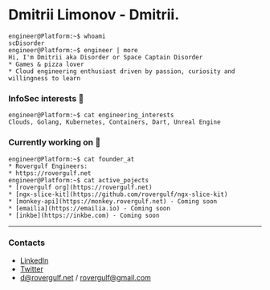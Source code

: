 # Dmitrii Limonov - Dmitrii.
```console
engineer@Platform:~$ whoami
scDisorder
engineer@Platform:~$ engineer | more
Hi, I'm Dmitrii aka Disorder or Space Captain Disorder
* Games & pizza lover
* Cloud engineering enthusiast driven by passion, curiosity and willingness to learn
```

### InfoSec interests  :space_invader:
```console
engineer@Platform:~$ cat engineering_interests
Clouds, Golang, Kubernetes, Containers, Dart, Unreal Engine
```

### Currently working on :ghost:
```console
engineer@Platform:~$ cat founder_at
* Rovergulf Engineers:
* https://rovergulf.net
engineer@Platform:~$ cat active_pojects
* [rovergulf org](https://rovergulf.net)
* [ngx-slice-kit](https://github.com/rovergulf/ngx-slice-kit)
* [monkey-api](https://monkey.rovergulf.net) - Coming soon
* [emailia](https://emailia.io) - Coming soon
* [inkbe](https://inkbe.com) - Coming soon
```


---


### Contacts
* [LinkedIn](https://www.linkedin.com/in/dmitriy-limonov-937912102/)
* [Twitter](https://twitter.com/rzkmontser)
* d@rovergulf.net / rovergulf@gmail.com

